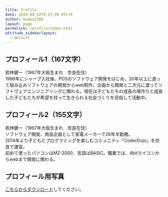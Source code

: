 ```yaml
---
title: Profile
date: 2019-08-22T0:15:00 UTC+9
author: kwaka1208
layout: page
permalink: /profile/index.html
attitude_sidebarlayout:
  - default
---
```

## プロフィール1（167文字）
若林健一（1967年大阪生まれ　奈良在住）  
1986年にシャープ入社後、POSのソフトウェア開発をはじめ、20年以上に渡って組み込みソフトウェアの開発からweb制作、企画から開発と二次元に渡ってソフトウェアエンジニアリングに関わる。現在は子どもたちの成長の場作りと成長した子どもたちが希望を持って生きられる社会づくりを目指して活動中。

## プロフィール2（155文字）
若林健一（1967年大阪生まれ　奈良在住）  
ソフトウェア開発、商品企画として家電メーカーで26年半勤務。  
2014年より子どもとプログラミングを楽しむコミュニティ「CoderDojo」を奈良で運営。  
初めて使ったパソコンはMZ-2000、言語はBASIC。職業では、4bitマイコンからwebまで開発に関わる。

## プロフィール用写真
[こちらからダウンロード](https://photos.app.goo.gl/hNbi7zXaTWN4nTLy6)してください。


